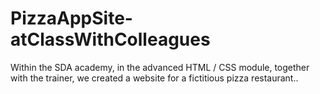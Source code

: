 # PizzaAppSite-atClassWithColleagues
Within the SDA academy, in the advanced HTML / CSS module, together with the trainer, we created a website for a fictitious pizza restaurant..
